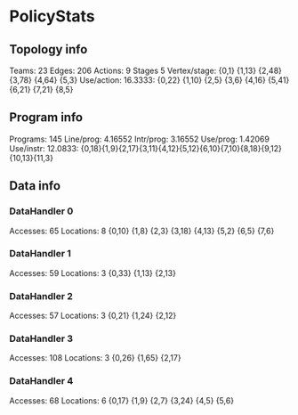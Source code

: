 # PolicyStats
## Topology info
Teams:		23
Edges:		206
Actions:	9
Stages		5
Vertex/stage:	{0,1} {1,13} {2,48} {3,78} {4,64} {5,3} 
Use/action:	16.3333: {0,22} {1,10} {2,5} {3,6} {4,16} {5,41} {6,21} {7,21} {8,5} 

## Program info
Programs:	145
Line/prog:	4.16552
Intr/prog:	3.16552
Use/prog:	1.42069
Use/instr:	12.0833: {0,18}{1,9}{2,17}{3,11}{4,12}{5,12}{6,10}{7,10}{8,18}{9,12}{10,13}{11,3}

## Data info

### DataHandler 0
Accesses:	65
Locations:	8
{0,10} {1,8} {2,3} {3,18} {4,13} {5,2} {6,5} {7,6} 

### DataHandler 1
Accesses:	59
Locations:	3
{0,33} {1,13} {2,13} 

### DataHandler 2
Accesses:	57
Locations:	3
{0,21} {1,24} {2,12} 

### DataHandler 3
Accesses:	108
Locations:	3
{0,26} {1,65} {2,17} 

### DataHandler 4
Accesses:	68
Locations:	6
{0,17} {1,9} {2,7} {3,24} {4,5} {5,6} 